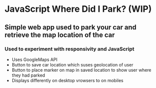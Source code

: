 # JavaScript Where Did I Park? (WIP)
## Simple web app used to park your car and retrieve the map location of the car
### Used to experiment with responsivity and JavaScript

- Uses GoogleMaps API
- Button to save car location which suses geolocation of user
- Button to place marker on map in saved location to show user where they had parked
- Displays differently on desktop vrowsers to on mobiles
